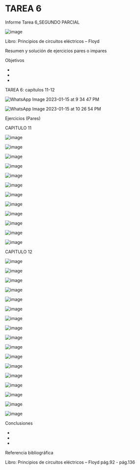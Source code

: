 # TAREA 6
Informe Tarea 6_SEGUNDO PARCIAL

![image](https://user-images.githubusercontent.com/116813539/209505594-7c7a7d43-d61b-44ad-962a-5b35484e2d60.png)

Libro: Principios de circuitos eléctricos – Floyd

Resumen y solución de ejercicios pares o impares

Objetivos

*

*

*

TAREA 6: capítulos 11-12

![WhatsApp Image 2023-01-15 at 9 34 47 PM](https://user-images.githubusercontent.com/116813539/212791582-0b69959a-9cb1-4736-b34f-744dfa74532c.jpeg)

![WhatsApp Image 2023-01-15 at 10 26 54 PM](https://user-images.githubusercontent.com/116813539/212791600-266eed4d-52bc-4a6f-9f1c-4935fdf56a97.jpeg)

Ejercicios (Pares)

CAPITULO 11

![image](https://user-images.githubusercontent.com/116813539/212791700-3f8b3b5f-9a1b-45cf-a4e9-072881dabcc8.png)

![image](https://user-images.githubusercontent.com/116813539/212791736-6ad929f7-104c-47c7-8291-5dfa38c2bdb1.png)

![image](https://user-images.githubusercontent.com/116813539/212791759-6fe762db-1304-4b31-9c81-8fc8fb4a5a1d.png)

![image](https://user-images.githubusercontent.com/116813539/212791787-4f44ba1c-4e5f-4239-b2c9-5f2af9f24e1f.png)

![image](https://user-images.githubusercontent.com/116813539/212791811-666954c7-e28b-4fc7-8185-548f73111bf0.png)

![image](https://user-images.githubusercontent.com/116813539/212791841-57f62466-96fb-43df-bd63-6374bc8f8ec3.png)

![image](https://user-images.githubusercontent.com/116813539/212791861-3f8dd865-fd88-4a00-812e-cdfa2d07188b.png)

![image](https://user-images.githubusercontent.com/116813539/212791899-29afe59f-2780-455f-b49c-96f5fd5959f4.png)

![image](https://user-images.githubusercontent.com/116813539/212791923-33603cb6-4b23-4322-84de-4c4f954d74ab.png)

![image](https://user-images.githubusercontent.com/116813539/212791942-fb717fd3-d10d-40d9-af3e-17a6c3776693.png)

![image](https://user-images.githubusercontent.com/116813539/212791968-7109cdbd-fe97-48b4-854b-b0abe27fb52d.png)

![image](https://user-images.githubusercontent.com/116813539/212792099-6a52d0a6-2e00-46f9-8d1b-5e6a3816e046.png)

CAPITULO 12

![image](https://user-images.githubusercontent.com/116813539/212792279-8687e746-b7ce-4f91-95e1-623f11f8a928.png)

![image](https://user-images.githubusercontent.com/116813539/212792309-4c8bdda0-0c76-4aba-8e27-9fc8ef40d67c.png)

![image](https://user-images.githubusercontent.com/116813539/212792342-c9624059-d695-4e8a-965b-1313be6e2818.png)

![image](https://user-images.githubusercontent.com/116813539/212792383-624224fa-48e8-4d7f-9cb9-cfccc7a7432c.png)

![image](https://user-images.githubusercontent.com/116813539/212792427-3ab17415-9cb0-4041-a366-fdb8c105c89f.png)

![image](https://user-images.githubusercontent.com/116813539/212792734-c0cf4dca-e673-4162-960c-b0e8ceeb2958.png)

![image](https://user-images.githubusercontent.com/116813539/212792864-f52186c7-5616-4ac7-ae13-f0c8a803887b.png)

![image](https://user-images.githubusercontent.com/116813539/212792906-87b26a36-8bfb-45e5-9195-2537ba5b6fd0.png)

![image](https://user-images.githubusercontent.com/116813539/212792935-c346b2c3-520a-488f-88aa-aee7d50ec722.png)

![image](https://user-images.githubusercontent.com/116813539/212792969-062569b9-d0ca-4ff8-a09b-a74745d9c6c2.png)

![image](https://user-images.githubusercontent.com/116813539/212792997-46c95622-43d7-4ad4-8cb1-3652e04c64bb.png)

![image](https://user-images.githubusercontent.com/116813539/212793021-a79db734-1e56-4dee-a9b9-1eb390054dd5.png)

![image](https://user-images.githubusercontent.com/116813539/212793051-0d0ce5eb-d5a4-4d3c-a73d-a2d689fcea32.png)

![image](https://user-images.githubusercontent.com/116813539/212793075-732f159b-dbdc-4249-8d18-5f55f7ba1531.png)

![image](https://user-images.githubusercontent.com/116813539/212793102-2b6feb7b-412c-4ebd-9d39-578e37d38dee.png)

![image](https://user-images.githubusercontent.com/116813539/212793145-06e7994b-3294-497a-ad07-1284bd5059dd.png)

![image](https://user-images.githubusercontent.com/116813539/212793218-95690bc8-1142-4c47-8107-62f3e4727075.png)


Conclusiones 

* 

*

*

Referencia bibliográfica 

Libro: Principios de circuitos eléctricos – Floyd pág.92 - pág.136 

